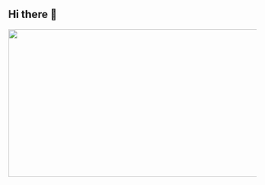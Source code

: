 ## Hi there 👋


<a href="https://www.gitanimals.org/en_US?utm_medium=image&utm_source=Kwon-SeungWon&utm_content=line">
  <img
    src="https://render.gitanimals.org/lines/Kwon-SeungWon?pet-id=686896032221323249"
    width="600"
    height="300"
  />
</a>
  
  
<!--
**Kwon-SeungWon/Kwon-SeungWon** is a ✨ _special_ ✨ repository because its `README.md` (this file) appears on your GitHub profile.

Here are some ideas to get you started:

- 🔭 I’m currently working on ...
- 🌱 I’m currently learning ...
- 👯 I’m looking to collaborate on ...
- 🤔 I’m looking for help with ...
- 💬 Ask me about ...
- 📫 How to reach me: ...
- 😄 Pronouns: ...
- ⚡ Fun fact: ...
-->
